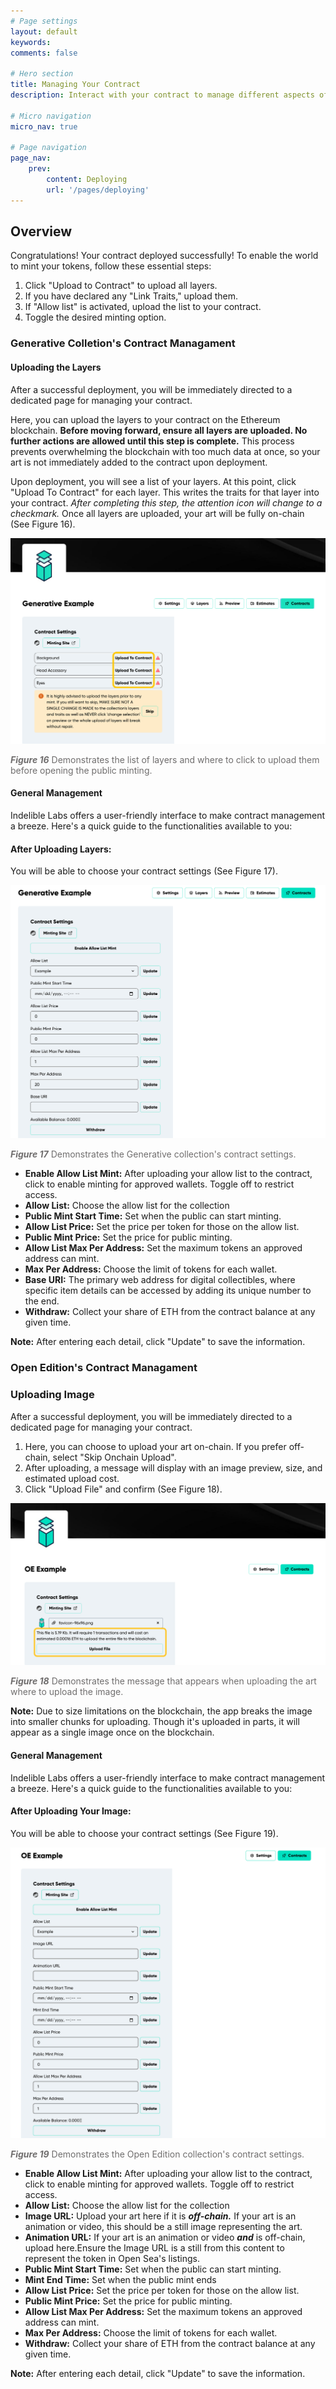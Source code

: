 ```yaml
---
# Page settings
layout: default
keywords:
comments: false

# Hero section
title: Managing Your Contract
description: Interact with your contract to manage different aspects of your minting process and more.

# Micro navigation
micro_nav: true

# Page navigation
page_nav:
    prev:
        content: Deploying
        url: '/pages/deploying'
---
```


## Overview

Congratulations! Your contract deployed successfully! To enable the world to mint your tokens, follow these essential steps:

1. Click "Upload to Contract" to upload all layers.
2. If you have declared any "Link Traits," upload them.
3. If "Allow list" is activated, upload the list to your contract.
4. Toggle the desired minting option.

### Generative Colletion's Contract Managament 

#### Uploading the Layers

After a successful deployment, you will be immediately directed to a dedicated page for managing your contract. 

Here, you can upload the layers to your contract on the Ethereum blockchain. **Before moving forward, ensure all layers are uploaded. No further actions are allowed until this step is complete.** This process prevents overwhelming the blockchain with too much data at once, so your art is not immediately added to the contract upon deployment.

Upon deployment, you will see a list of your layers. At this point, click "Upload To Contract" for each layer. This writes the traits for that layer into your contract. *After completing this step, the attention icon will change to a checkmark.* Once all layers are uploaded, your art will be fully on-chain (See Figure 16). 


![Figure16.webp](./assets/Figure16.webp)
<p style="color: #706e6e; font-size: 14px"><i><strong>Figure 16</strong></i> Demonstrates the list of layers and where to click to upload them before opening the public minting.</p>


#### General Management

Indelible Labs offers a user-friendly interface to make contract management a breeze. Here's a quick guide to the functionalities available to you:

#### After Uploading Layers:
You will be able to choose your contract settings (See Figure 17). 

![Figure17.png](./assets/Figure17.png)
<p style="color: #706e6e; font-size: 14px"><i><strong>Figure 17</strong></i> Demonstrates the Generative collection's contract settings.</p>

- **Enable Allow List Mint:** After uploading your allow list to the contract, click to enable minting for approved wallets. Toggle off to restrict access.
- **Allow List:** Choose the allow list for the collection
- **Public Mint Start Time:** Set when the public can start minting.
- **Allow List Price:** Set the price per token for those on the allow list.
- **Public Mint Price:** Set the price for public minting.
- **Allow List Max Per Address:** Set the maximum tokens an approved address can mint.
- **Max Per Address:** Choose the limit of tokens for each wallet.
- **Base URI:** The primary web address for digital collectibles, where specific item details can be accessed by adding its unique number to the end.
- **Withdraw:** Collect your share of ETH from the contract balance at any given time.

**Note:** After entering each detail, click "Update" to save the information.

### Open Edition's Contract Managament 

### Uploading Image

After a successful deployment, you will be immediately directed to a dedicated page for managing your contract.

1. Here, you can choose to upload your art on-chain. If you prefer off-chain, select "Skip Onchain Upload".
2. After uploading, a message will display with an image preview, size, and estimated upload cost. 
3. Click "Upload File" and confirm (See Figure 18).

![Figure18.png](./assets/Figure18.png)
<p style="color: #706e6e; font-size: 14px"><i><strong>Figure 18</strong></i> Demonstrates the message that appears when uploading the art where to upload the image.</p>

**Note:** Due to size limitations on the blockchain, the app breaks the image into smaller chunks for uploading. Though it's uploaded in parts, it will appear as a single image once on the blockchain. 

#### General Management

Indelible Labs offers a user-friendly interface to make contract management a breeze. Here's a quick guide to the functionalities available to you:

#### After Uploading Your Image:
You will be able to choose your contract settings (See Figure 19).

![Figure19.png](./assets/Figure19.png)
<p style="color: #706e6e; font-size: 14px"><i><strong>Figure 19</strong></i> Demonstrates the Open Edition collection's contract settings.</p>

- **Enable Allow List Mint:** After uploading your allow list to the contract, click to enable minting for approved wallets. Toggle off to restrict access.
- **Allow List:** Choose the allow list for the collection
- **Image URL:** Upload your art here if it is ***off-chain.*** If your art is an animation or video, this should be a still image representing the art. 
- **Animation URL:** If your art is an animation or video ***and*** is off-chain, upload here.Ensure the Image URL is a still from this content to represent the token in Open Sea's listings.
- **Public Mint Start Time:** Set when the public can start minting.
- **Mint End Time:** Set when the public mint ends
- **Allow List Price:** Set the price per token for those on the allow list.
- **Public Mint Price:** Set the price for public minting.
- **Allow List Max Per Address:** Set the maximum tokens an approved address can mint.
- **Max Per Address:** Choose the limit of tokens for each wallet.
- **Withdraw:** Collect your share of ETH from the contract balance at any given time.

**Note:** After entering each detail, click "Update" to save the information.
